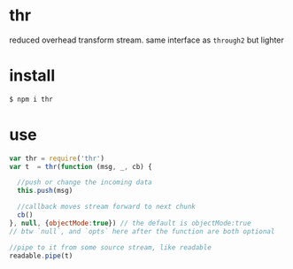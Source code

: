# thr

reduced overhead transform stream. same interface as `through2` but lighter

# install
```bash
$ npm i thr
```

#  use
```js
var thr = require('thr')
var t  = thr(function (msg, _, cb) {

  //push or change the incoming data
  this.push(msg)

  //callback moves stream forward to next chunk
  cb()
}, null, {objectMode:true}) // the default is objectMode:true
// btw `null`, and `opts` here after the function are both optional

//pipe to it from some source stream, like readable
readable.pipe(t)
```
